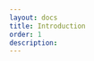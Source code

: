 ```yaml
---
layout: docs
title: Introduction
order: 1
description: 
---
```


[//]: # ( + Убрать бордер для картинок)

[//]: # (Добавить полные изображения )

[//]: # (Собрать в psd слоями, example - IMG_8040/Title)

[//]: # (Если показать два интерфейса для iphone/ipad)

[//]: # (Главная станица - показываем две колонки - iphone/ipad, далее показываем для каждого типа текущее меню)

[//]: # (Свитчер для телефонов и планшетов)

[//]: # (Для планшетов делаем в 2 колонки, не в 4)

[//]: # (href=„../../tablet/{current-page-url}“)

[//]: # (Структура для картинок, чтобы менялась для каждого типа устройства, + апдейты)

[//]: # (Делаем структуру для картинок, чтобы с .psd забрать структуру для папок на сайте и в дальнейшем подумать как добавлять постфикс для нужного устройства)
